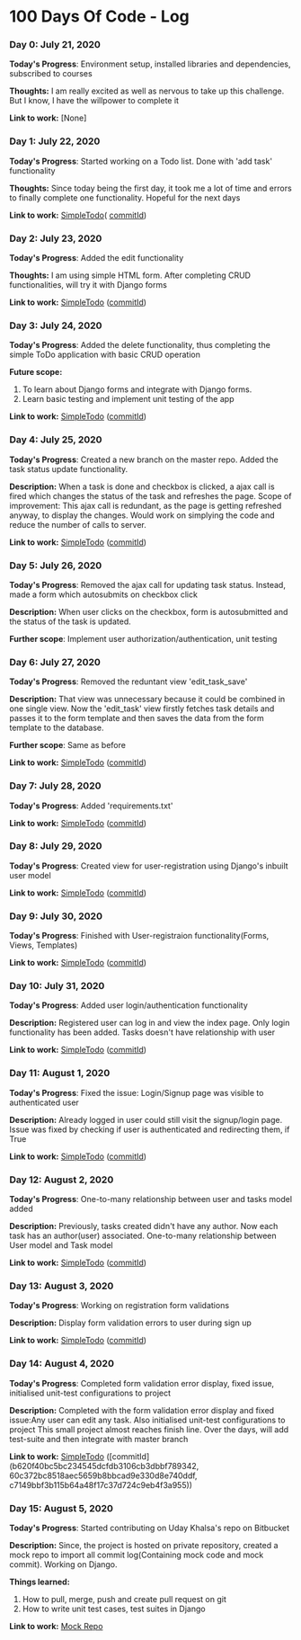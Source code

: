 # 100 Days Of Code - Log

### Day 0: July 21, 2020 

**Today's Progress**: Environment setup, installed libraries and dependencies, subscribed to courses

**Thoughts:** I am really excited as well as nervous to take up this challenge. But I know, I have the willpower to complete it

**Link to work:** [None]

### Day 1: July 22, 2020 

**Today's Progress**: Started working on a Todo list. Done with 'add task' functionality

**Thoughts:** Since today being the first day, it took me a lot of time and errors to finally complete one functionality. Hopeful for the next days

**Link to work:** [SimpleTodo](https://github.com/abhi1263/learningDjango)(
[commitId](https://github.com/abhi1263/learningDjango/commit/88e5fc89528f1523be2149380a444c5f0899f14a))

### Day 2: July 23, 2020 

**Today's Progress**: Added the edit functionality

**Thoughts:** I am using simple HTML form. After completing CRUD functionalities, will try it with Django forms

**Link to work:** [SimpleTodo](https://github.com/abhi1263/learningDjango)
([commitId](https://github.com/abhi1263/learningDjango/commit/2b932db1d2b67010bf4babda59eca5703549b3a9))

### Day 3: July 24, 2020 

**Today's Progress**: Added the delete functionality, thus completing the simple ToDo application with basic CRUD operation

**Future scope:** 
1. To learn about Django forms and integrate with Django forms. 
2. Learn basic testing and implement unit testing of the app

**Link to work:** [SimpleTodo](https://github.com/abhi1263/learningDjango)
([commitId](https://github.com/abhi1263/learningDjango/commit/94f7880d518df85ad85b4450912ddffacd8784ea))


### Day 4: July 25, 2020 

**Today's Progress**: Created a new branch on the master repo. Added the task status update functionality. 

**Description:** 
When a task is done and checkbox is clicked, a ajax call is fired which changes the status of the task and refreshes the page.
Scope of improvement: This ajax call is redundant, as the page is getting refreshed anyway, to display the changes. Would work on simplying the code and reduce the number of calls to server.

**Link to work:** [SimpleTodo](https://github.com/abhi1263/learningDjango)
([commitId](https://github.com/abhi1263/learningDjango/commit/e1e8b789ef9a6d5e99955adee3bb537e00657a2a))


### Day 5: July 26, 2020 

**Today's Progress**: Removed the ajax call for updating task status. Instead, made a form which autosubmits on checkbox click 

**Description:** 
When user clicks on the checkbox, form is autosubmitted and the status of the task is updated.

**Further scope**: Implement user authorization/authentication, unit testing


### Day 6: July 27, 2020 

**Today's Progress**: Removed the reduntant view 'edit_task_save' 

**Description:** 
That view was unnecessary because it could be combined in one single view. Now the 'edit_task' view firstly fetches task details and passes it to the form template and then saves the data from the form template to the database.

**Further scope**: Same as before

**Link to work:** [SimpleTodo](https://github.com/abhi1263/learningDjango)
([commitId](https://github.com/abhi1263/learningDjango/commit/5a6dacec934c6d8b0372c1ed590330460e8526e2))


### Day 7: July 28, 2020 

**Today's Progress**: Added 'requirements.txt'

**Link to work:** [SimpleTodo](https://github.com/abhi1263/learningDjango)
([commitId](https://github.com/abhi1263/learningDjango/commit/670a95a9a71a520cede8d6806222ef9005d051bb))


### Day 8: July 29, 2020 

**Today's Progress**: Created view for user-registration using Django's inbuilt user model

**Link to work:** [SimpleTodo](https://github.com/abhi1263/learningDjango)
([commitId](https://github.com/abhi1263/learningDjango/commit/c671517f300cbe10ee592aa2bee191301183a513))


### Day 9: July 30, 2020 

**Today's Progress**: Finished with User-registraion functionality(Forms, Views, Templates)

**Link to work:** [SimpleTodo](https://github.com/abhi1263/learningDjango)
([commitId](https://github.com/abhi1263/learningDjango/commit/4ea9b3681fad5f211d3edb7a7837b8c07473fab2))


### Day 10: July 31, 2020 

**Today's Progress**: Added user login/authentication functionality

**Description:** 
Registered user can log in and view the index page. Only login functionality has been added. Tasks doesn't have relationship with user

**Link to work:** [SimpleTodo](https://github.com/abhi1263/learningDjango)
([commitId](https://github.com/abhi1263/learningDjango/commit/371630940de98e81686874fe5c2bcfcb71e89f46))

### Day 11: August 1, 2020 

**Today's Progress**: Fixed the issue: Login/Signup page was visible to authenticated user

**Description:** 
Already logged in user could still visit the signup/login page. Issue was fixed by checking if user is authenticated and redirecting them, if True

**Link to work:** [SimpleTodo](https://github.com/abhi1263/learningDjango)
([commitId](https://github.com/abhi1263/learningDjango/commit/ea18605bdfadcd5678c69ca6f32c856318ff9c9e))

### Day 12: August 2, 2020 

**Today's Progress**: One-to-many relationship between user and tasks model added

**Description:** 
Previously, tasks created didn't have any author. Now each task has an author(user) associated. One-to-many relationship between User model and Task model

**Link to work:** [SimpleTodo](https://github.com/abhi1263/learningDjango)
([commitId](https://github.com/abhi1263/learningDjango/commit/7a9ef8b318c60139bcdeb513bba5d9492a620fd6))

### Day 13: August 3, 2020 

**Today's Progress**: Working on registration form validations

**Description:** 
Display form validation errors to user during sign up

**Link to work:** [SimpleTodo](https://github.com/abhi1263/learningDjango)
([commitId](https://github.com/abhi1263/learningDjango/commit/cc585b802122570e2aac5f27e0035ad1d2176855))

### Day 14: August 4, 2020 

**Today's Progress**: Completed form validation error display, fixed issue, initialised unit-test configurations to project

**Description:** 
Completed with the form validation error display and fixed issue:Any user can edit any task. Also initialised unit-test configurations to project
This small project almost reaches finish line. Over the days, will add test-suite and then integrate with master branch

**Link to work:** [SimpleTodo](https://github.com/abhi1263/learningDjango)
([commitId](b620f40bc5bc234545dcfdb3106cb3dbbf789342, 60c372bc8518aec5659b8bbcad9e330d8e740ddf, c7149bbf3b115b64a48f17c37d724c9eb4f3a955))

### Day 15: August 5, 2020 

**Today's Progress**: Started contributing on Uday Khalsa's repo on Bitbucket

**Description:** 
Since, the project is hosted on private repository, created a mock repo to import all commit log(Containing mock code and mock commit).
Working on Django.

**Things learned:**
1. How to pull, merge, push and create pull request on git
2. How to write unit test cases, test suites in Django

**Link to work:** [Mock Repo](https://github.com/abhi1263/mock-commit-from_bitbucket)

